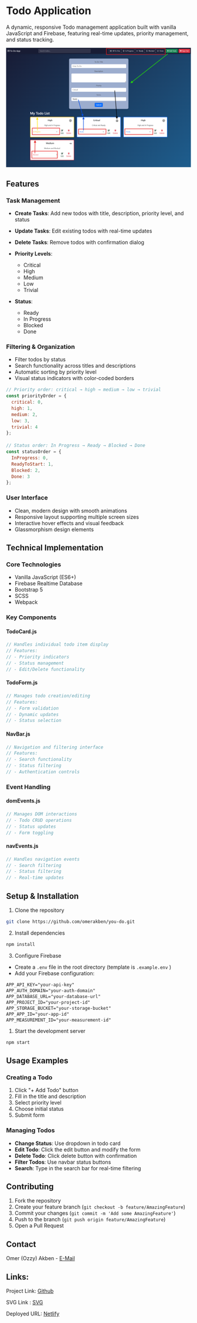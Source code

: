 # Todo Application

A dynamic, responsive Todo management application built with vanilla JavaScript and Firebase, featuring real-time updates, priority management, and status tracking.

![Screenshot](public/images/screenshots/main.png)

## Features

### Task Management
- **Create Tasks**: Add new todos with title, description, priority level, and status
- **Update Tasks**: Edit existing todos with real-time updates
- **Delete Tasks**: Remove todos with confirmation dialog
- **Priority Levels**: 
  - Critical
  - High
  - Medium
  - Low
  - Trivial

- **Status**: 
  - Ready 
  - In Progress
  - Blocked
  - Done

### Filtering & Organization
- Filter todos by status
- Search functionality across titles and descriptions
- Automatic sorting by priority level
- Visual status indicators with color-coded borders

```javascript
// Priority order: critical → high → medium → low → trivial
const priorityOrder = {
  critical: 0,
  high: 1,
  medium: 2,
  low: 3,
  trivial: 4
};

// Status order: In Progress → Ready → Blocked → Done
const statusOrder = {
  InProgress: 0,
  ReadyToStart: 1,
  Blocked: 2,
  Done: 3
};
```

### User Interface
- Clean, modern design with smooth animations
- Responsive layout supporting multiple screen sizes
- Interactive hover effects and visual feedback
- Glassmorphism design elements

## Technical Implementation

### Core Technologies
- Vanilla JavaScript (ES6+)
- Firebase Realtime Database
- Bootstrap 5
- SCSS
- Webpack

### Key Components

#### TodoCard.js
```javascript
// Handles individual todo item display
// Features:
// - Priority indicators
// - Status management
// - Edit/Delete functionality
```

#### TodoForm.js
```javascript
// Manages todo creation/editing
// Features:
// - Form validation
// - Dynamic updates
// - Status selection
```

#### NavBar.js
```javascript
// Navigation and filtering interface
// Features:
// - Search functionality
// - Status filtering
// - Authentication controls
```

### Event Handling

#### domEvents.js
```javascript
// Manages DOM interactions
// - Todo CRUD operations
// - Status updates
// - Form toggling
```

#### navEvents.js
```javascript
// Handles navigation events
// - Search filtering
// - Status filtering
// - Real-time updates
```

## Setup & Installation

1. Clone the repository
```bash
git clone https://github.com/omerakben/you-do.git
```

2. Install dependencies
```bash
npm install
```

3. Configure Firebase
- Create a `.env` file in the root directory (template is `.example.env` )
- Add your Firebase configuration:
```env
APP_API_KEY="your-api-key"
APP_AUTH_DOMAIN="your-auth-domain"
APP_DATABASE_URL="your-database-url"
APP_PROJECT_ID="your-project-id"
APP_STORAGE_BUCKET="your-storage-bucket"
APP_APP_ID="your-app-id"
APP_MEASUREMENT_ID="your-measurement-id"
```

1. Start the development server
```bash
npm start
```

## Usage Examples

### Creating a Todo
1. Click "+ Add Todo" button
2. Fill in the title and description
3. Select priority level
4. Choose initial status
5. Submit form

### Managing Todos
- **Change Status**: Use dropdown in todo card
- **Edit Todo**: Click the edit button and modify the form
- **Delete Todo**: Click delete button with confirmation
- **Filter Todos**: Use navbar status buttons
- **Search**: Type in the search bar for real-time filtering

## Contributing

1. Fork the repository
2. Create your feature branch (`git checkout -b feature/AmazingFeature`)
3. Commit your changes (`git commit -m 'Add some AmazingFeature'`)
4. Push to the branch (`git push origin feature/AmazingFeature`)
5. Open a Pull Request

## Contact

Omer (Ozzy) Akben - [E-Mail](mailto:akbenof@gmail.com)

## Links:

Project Link: [Github](https://github.com/omerakben/you-do)

SVG Link : [SVG](https://www.svgrepo.com/collection/wolf-kit-rounded-line-icons/)

Deployed URL: [Netlify](https://todo-e29.netlify.app/)
